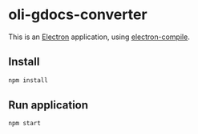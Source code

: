 # oli-gdocs-converter

This is an [Electron](http://electron.atom.io/) application, using [electron-compile](https://github.com/electron/electron-compile).

## Install

```sh
npm install
```

## Run application

```sh
npm start
```

